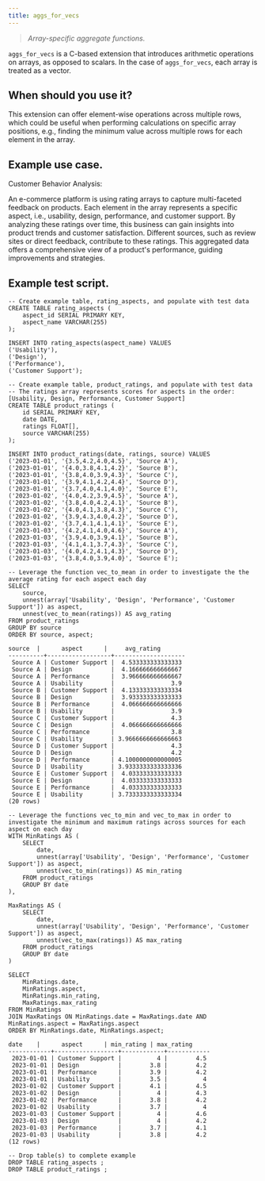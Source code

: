 ```yaml
---
title: aggs_for_vecs
---
```


> _Array-specific aggregate functions._

`aggs_for_vecs` is a C-based extension that introduces arithmetic operations on arrays, as opposed to scalars. In the case of `aggs_for_vecs`, each array is treated as a vector.

## When should you use it?

This extension can offer element-wise operations across multiple rows, which could be useful when performing calculations on specific array positions, e.g., finding the minimum value across multiple rows for each element in the array.

## Example use case.

Customer Behavior Analysis:

An e-commerce platform is using rating arrays to capture multi-faceted feedback on products. Each element in the array represents a specific aspect, i.e., usability, design, performance, and customer support. By analyzing these ratings over time, this business can gain insights into product trends and customer satisfaction. Different sources, such as review sites or direct feedback, contribute to these ratings. This aggregated data offers a comprehensive view of a product's performance, guiding improvements and strategies.

## Example test script.

```
-- Create example table, rating_aspects, and populate with test data
CREATE TABLE rating_aspects (
    aspect_id SERIAL PRIMARY KEY,
    aspect_name VARCHAR(255)
);

INSERT INTO rating_aspects(aspect_name) VALUES
('Usability'),
('Design'),
('Performance'),
('Customer Support');

-- Create example table, product_ratings, and populate with test data
-- The ratings array represents scores for aspects in the order: [Usability, Design, Performance, Customer Support]
CREATE TABLE product_ratings (
    id SERIAL PRIMARY KEY,
    date DATE,
    ratings FLOAT[],
    source VARCHAR(255)
);

INSERT INTO product_ratings(date, ratings, source) VALUES
('2023-01-01', '{3.5,4.2,4.0,4.5}', 'Source A'),
('2023-01-01', '{4.0,3.8,4.1,4.2}', 'Source B'),
('2023-01-01', '{3.8,4.0,3.9,4.3}', 'Source C'),
('2023-01-01', '{3.9,4.1,4.2,4.4}', 'Source D'),
('2023-01-01', '{3.7,4.0,4.1,4.0}', 'Source E'),
('2023-01-02', '{4.0,4.2,3.9,4.5}', 'Source A'),
('2023-01-02', '{3.8,4.0,4.2,4.1}', 'Source B'),
('2023-01-02', '{4.0,4.1,3.8,4.3}', 'Source C'),
('2023-01-02', '{3.9,4.3,4.0,4.2}', 'Source D'),
('2023-01-02', '{3.7,4.1,4.1,4.1}', 'Source E'),
('2023-01-03', '{4.2,4.1,4.0,4.6}', 'Source A'),
('2023-01-03', '{3.9,4.0,3.9,4.1}', 'Source B'),
('2023-01-03', '{4.1,4.1,3.7,4.3}', 'Source C'),
('2023-01-03', '{4.0,4.2,4.1,4.3}', 'Source D'),
('2023-01-03', '{3.8,4.0,3.9,4.0}', 'Source E');

-- Leverage the function vec_to_mean in order to investigate the the average rating for each aspect each day
SELECT
    source,
    unnest(array['Usability', 'Design', 'Performance', 'Customer Support']) as aspect,
    unnest(vec_to_mean(ratings)) AS avg_rating
FROM product_ratings
GROUP BY source
ORDER BY source, aspect;

source  |      aspect      |     avg_rating
----------+------------------+--------------------
 Source A | Customer Support |  4.533333333333333
 Source A | Design           |  4.166666666666667
 Source A | Performance      |  3.966666666666667
 Source A | Usability        |                3.9
 Source B | Customer Support |  4.133333333333334
 Source B | Design           |  3.933333333333333
 Source B | Performance      |  4.066666666666666
 Source B | Usability        |                3.9
 Source C | Customer Support |                4.3
 Source C | Design           |  4.066666666666666
 Source C | Performance      |                3.8
 Source C | Usability        | 3.9666666666666663
 Source D | Customer Support |                4.3
 Source D | Design           |                4.2
 Source D | Performance      | 4.1000000000000005
 Source D | Usability        | 3.9333333333333336
 Source E | Customer Support |  4.033333333333333
 Source E | Design           |  4.033333333333333
 Source E | Performance      |  4.033333333333333
 Source E | Usability        | 3.7333333333333334
(20 rows)

-- Leverage the functions vec_to_min and vec_to_max in order to investigate the minimum and maximum ratings across sources for each aspect on each day
WITH MinRatings AS (
    SELECT
        date,
        unnest(array['Usability', 'Design', 'Performance', 'Customer Support']) as aspect,
        unnest(vec_to_min(ratings)) AS min_rating
    FROM product_ratings
    GROUP BY date
),

MaxRatings AS (
    SELECT
        date,
        unnest(array['Usability', 'Design', 'Performance', 'Customer Support']) as aspect,
        unnest(vec_to_max(ratings)) AS max_rating
    FROM product_ratings
    GROUP BY date
)

SELECT
    MinRatings.date,
    MinRatings.aspect,
    MinRatings.min_rating,
    MaxRatings.max_rating
FROM MinRatings
JOIN MaxRatings ON MinRatings.date = MaxRatings.date AND MinRatings.aspect = MaxRatings.aspect
ORDER BY MinRatings.date, MinRatings.aspect;

date    |      aspect      | min_rating | max_rating
------------+------------------+------------+------------
 2023-01-01 | Customer Support |          4 |        4.5
 2023-01-01 | Design           |        3.8 |        4.2
 2023-01-01 | Performance      |        3.9 |        4.2
 2023-01-01 | Usability        |        3.5 |          4
 2023-01-02 | Customer Support |        4.1 |        4.5
 2023-01-02 | Design           |          4 |        4.3
 2023-01-02 | Performance      |        3.8 |        4.2
 2023-01-02 | Usability        |        3.7 |          4
 2023-01-03 | Customer Support |          4 |        4.6
 2023-01-03 | Design           |          4 |        4.2
 2023-01-03 | Performance      |        3.7 |        4.1
 2023-01-03 | Usability        |        3.8 |        4.2
(12 rows)

-- Drop table(s) to complete example
DROP TABLE rating_aspects ;
DROP TABLE product_ratings ;
```
